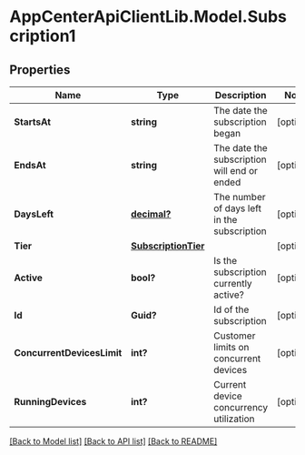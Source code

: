 # AppCenterApiClientLib.Model.Subscription1
## Properties

Name | Type | Description | Notes
------------ | ------------- | ------------- | -------------
**StartsAt** | **string** | The date the subscription began | [optional] 
**EndsAt** | **string** | The date the subscription will end or ended | [optional] 
**DaysLeft** | [**decimal?**](BigDecimal.md) | The number of days left in the subscription | [optional] 
**Tier** | [**SubscriptionTier**](SubscriptionTier.md) |  | [optional] 
**Active** | **bool?** | Is the subscription currently active? | [optional] 
**Id** | **Guid?** | Id of the subscription | [optional] 
**ConcurrentDevicesLimit** | **int?** | Customer limits on concurrent devices | [optional] 
**RunningDevices** | **int?** | Current device concurrency utilization | [optional] 

[[Back to Model list]](../README.md#documentation-for-models) [[Back to API list]](../README.md#documentation-for-api-endpoints) [[Back to README]](../README.md)

